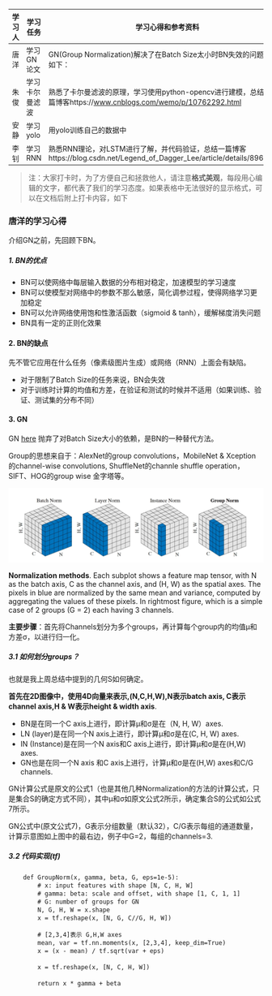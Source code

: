 学习人|学习任务|学习心得和参考资料
------ | ------ | ------ 
唐洋 | 学习 GN 论文 | GN(Group Normalization)解决了在Batch Size太小时BN失效的问题。总结如下：
朱俊 | 学习卡尔曼滤波 | 熟悉了卡尔曼滤波的原理，学习使用python-opencv进行建模，总结写了一篇博客https://www.cnblogs.com/wemo/p/10762292.html
安静 |学习yolo|用yolo训练自己的数据中
李钊 | 学习RNN |熟悉RNN理论，对LSTM进行了解，并代码验证，总结一篇博客https://blog.csdn.net/Legend_of_Dagger_Lee/article/details/89647985
> 注：大家打卡时，为了方便自己和拯救他人，请注意**格式美观**，每段用心编辑的文字，都代表了我们的学习态度。如果表格中无法很好的显示格式，可以在文档后附上打卡内容，如下

### 唐洋的学习心得
介绍GN之前，先回顾下BN。

##### 1. BN的优点

- BN可以使网络中每层输入数据的分布相对稳定，加速模型的学习速度
- BN可以使模型对网络中的参数不那么敏感，简化调参过程，使得网络学习更加稳定
- BN可以允许网络使用饱和性激活函数（sigmoid & tanh），缓解梯度消失问题
- BN具有一定的正则化效果

#### 2. BN的缺点
先不管它应用在什么任务（像素级图片生成）或网络（RNN）上面会有缺陷。

- 对于限制了Batch Size的任务来说，BN会失效
- 对于训练时计算的均值和方差，在验证和测试的时候并不适用（如果训练、验证、测试集的分布不同）

#### 3. GN
GN [here](https://arxiv.org/pdf/1803.08494.pdf) 抛弃了对Batch Size大小的依赖，是BN的一种替代方法。

Group的思想来自于：AlexNet的group convolutions，MobileNet & Xception 的channel-wise convolutions, ShuffleNet的channle shuffle operation，SIFT、HOG的group wise 金字塔等。

![GN示意图](https://github.com/facebookresearch/Detectron/blob/master/projects/GN/gn.jpg)

**Normalization methods**. Each subplot shows a feature map tensor, with N as the batch axis, C as the channel axis, and (H, W) as the spatial axes. The pixels in blue are normalized by the same mean and variance, computed by aggregating the values of these pixels. In rightmost figure, which is a simple case of 2 groups (G = 2) each having 3 channels.

**主要步骤**：首先将Channels划分为多个groups，再计算每个group内的均值μ和方差σ，以进行归一化。

##### 3.1 如何划分groups？
也就是我上周总结中提到的几何S如何确定。

**首先在2D图像中，使用4D向量来表示,(N,C,H,W),N表示batch axis, C表示channel axis,H & W表示height & width axis**.

- BN是在同一个C axis上进行，即计算μ和σ是在（N, H, W）axes.
- LN (layer)是在同一个N axis上进行，即计算μ和σ是在(C, H, W) axes.
- IN (Instance)是在同一个N axis和C axis上进行，即计算μ和σ是在(H,W) axes.
- GN也是在同一个N axis 和C axis上进行，计算μ和σ是在(H,W) axes和C/G channels.

GN计算公式是原文的公式1（也是其他几种Normalization的方法的计算公式，只是集合S的确定方式不同），其中μ和σ如原文公式2所示，确定集合S的公式如公式7所示。

GN公式中(原文公式7)，G表示分组数量（默认32），C/G表示每组的通道数量，计算示意图如上图中的最右边，例子中G=2，每组的channels=3.

##### 3.2 代码实现(tf)
```
	def GroupNorm(x, gamma, beta, G, eps=1e-5):
		# x: input features with shape [N, C, H, W]
		# gamma: beta: scale and offset, with shape [1, C, 1, 1]
		# G: number of groups for GN
		N, G, H, W = x.shape
		x = tf.reshape(x, [N, G, C//G, H, W])
		
		# [2,3,4]表示 G,H,W axes
		mean, var = tf.nn.moments(x, [2,3,4], keep_dim=True)
		x = (x - mean) / tf.sqrt(var + eps)
		
		x = tf.reshape(x, [N, C, H, W])
		
		return x * gamma + beta 
```

